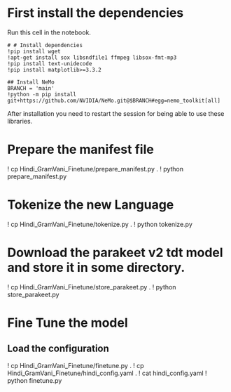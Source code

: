# First install the dependencies

Run this cell in the notebook.
```
# # Install dependencies
!pip install wget
!apt-get install sox libsndfile1 ffmpeg libsox-fmt-mp3
!pip install text-unidecode
!pip install matplotlib>=3.3.2

## Install NeMo
BRANCH = 'main'
!python -m pip install git+https://github.com/NVIDIA/NeMo.git@$BRANCH#egg=nemo_toolkit[all]
```

After installation you need to restart the session for being able to use these libraries.

# Prepare the manifest file 

! cp Hindi_GramVani_Finetune/prepare_manifest.py .
! python prepare_manifest.py

# Tokenize the new Language
! cp Hindi_GramVani_Finetune/tokenize.py .
! python tokenize.py

# Download the parakeet v2 tdt  model and store it in some directory.
! cp Hindi_GramVani_Finetune/store_parakeet.py .
! python store_parakeet.py

# Fine Tune the model 

## Load the configuration
! cp Hindi_GramVani_Finetune/finetune.py .
! cp Hindi_GramVani_Finetune/hindi_config.yaml .
! cat hindi_config.yaml
! python finetune.py
